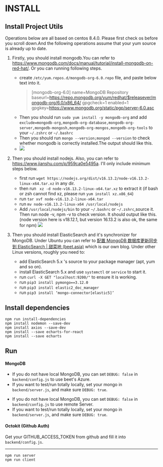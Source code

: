 # INSTALL

## Install Project Utils

Operations below are all based on centos 8.4.0. Please first check os before you scroll down.And the following operations assume that your yum source is already up to date.

1. Firstly, you should install mongodb.You can refer to https://www.mongodb.com/docs/manual/tutorial/install-mongodb-on-red-hat/. Or you can running following steps.

   - create `/etc/yum.repos.d/mongodb-org-6.0.repo` file, and paste below text into it.
     > [mongodb-org-6.0]
     > name=MongoDB Repository
     > baseurl=https://repo.mongodb.org/yum/redhat/$releasever/mongodb-org/6.0/x86_64/
     > gpgcheck=1
     > enabled=1
     > gpgkey=https://www.mongodb.org/static/pgp/server-6.0.asc
   - Then you should run `sudo yum install -y mongodb-org` and add `exclude=mongodb-org,mongodb-org-database,mongodb-org-server,mongodb-mongosh,mongodb-org-mongos,mongodb-org-tools` to your `~/.zshrc` or `~/.bashrc`
   - Then you should run `mongo --version;mongod --version` to check whether mongodb is correctly installed.The output should like this.
   - ![](https://hutao-image-bed.oss-cn-hangzhou.aliyuncs.com/uPic/tnfFtZ.png)

2. Then you should install nodejs. Also, you can refer to https://www.jianshu.com/p/959ca0e5495a. I'll only include minimum steps below.

   - first run `wget https://nodejs.org/dist/v16.13.2/node-v16.13.2-linux-x64.tar.xz` in any dir.
   - then run ` xz -d node-v16.13.2-linux-x64.tar.xz` to extract it (if bash or zsh cannot find xz, please run `yum install xz.x86_64`)
   - run `tar xvf node-v16.13.2-linux-x64.tar`
   - run `mv node-v16.13.2-linux-x64 /usr/local/nodejs`
   - Add `/usr/local/nodejs/bin` to your `~/.bashrc` or `~/.zshrc`,source it. Then run node -v, npm -v to check version. It should output like this.(node version here is v18.12.1, but version 16.13.2 is also ok, the same for npm)
     ![](https://hutao-image-bed.oss-cn-hangzhou.aliyuncs.com/uPic/FXtDL7.png)

3. Then you should install ElasticSearch and it's synchronizer for MongoDB. Under Ubuntu you can refer to [配置 MongoDB 数据库更新同步到 ElasticSearch | 甜菜地 (beet.asia)](http://beet.asia/2022/12/04/配置MongoDB数据更新同步到ElasticSearch/#安装并配置-ElasticSearch) which is our own blog. Under other Linux versions, roughly you need to:

   - add ElasticSearch 5.x 's source to your package manager (apt, yum and so on).
   - install ElasticSearch 5.x and use `systemctl` or `service` to start it.
   - run `curl -X GET "localhost:9200/"` to ensure it is working.
   - run `pip3 install pymongo==3.12.0`
   - run `pip3 install elastic2_doc_manager`
   - run `pip3 install ‘mongo-connector[elastic5]’`

## Install dependencies

```shell
npm run install-dependencies
npm install nodemon --save-dev
npm install axios --save-dev
npm install --save echarts-for-react
npm install --save echarts
```

## Run

#### MongoDB

- If you do not have local MongoDB, you can set `DEBUG: false` in `backend/config.js` to use beet's Azure.
- If you want to test/run totally locally, set your mongo in `backend/server.js`, and make sure `DEBUG: true`.

* If you do not have local MongoDB, you can set `DEBUG: false` in `backend/config.js` to use remote Server.
* If you want to test/run totally locally, set your mongo in `backend/server.js`, and make sure `DEBUG: true`.

#### Octokit (Github Auth)

Get your GITHUB_ACCESS_TOKEN from github and fill it into `backend/config.js`.

---

```
npm run server
npm run client
```
